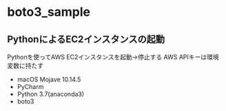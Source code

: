 # boto3_sample

## PythonによるEC2インスタンスの起動

Pythonを使ってAWS EC2インスタンスを起動→停止する
AWS APIキーは環境変数に持たす

- macOS Mojave 10.14.5
- PyCharm
- Python 3.7(anaconda3)
- boto3
